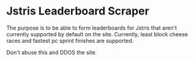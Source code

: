 # Jstris Leaderboard Scraper

The purpose is to be able to form leaderboards for Jstris that aren't currently supported by default on the site. Currently, least block cheese races and fastest pc sprint finishes are supported.

Don't abuse this and DDOS the site.
